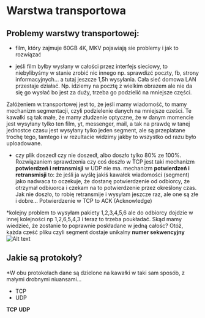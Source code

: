 # Warstwa transportowa

## Problemy warstwy transportowej:
* film, który zajmuje 60GB 4K, MKV pojawiają sie problemy i jak to rozwiązać

* jeśli film byłby wysłany w całości przez interfejs sieciowy, to niebylibyśmy w stanie zrobić nic innego np. sprawdizć poczty, fb, strony informacyjnych... a tutaj jeszcze 1,5h wysyłania. Cała sieć domowa LAN przestaje działać.
Np. idziemy na pocztę z wielkim obrazem ale nie da się go wysłać bo jest za duży, trzeba go podzielić na mniejsze części.

Załóżeniem w.transportowej jest to, że jeśli mamy wiadomość, to mamy mechanizm segmentacji, czyli podzielenie danych na mniejsze cześci.
Te kawałki są tak małe, że mamy złudzenie optyczne, że w danym momencie jest wysyłany tylko ten film, yt, messenger, mail, a tak na prawdę w tanej jednostce czasu jest wysyłany tylko jeden segment, ale są przeplatane trochę tego, tamtego  i w rezultacie widzimy jakby to wszystko od razu było uploadowane.

* czy plik doszedł czy nie doszedł, albo doszło tylko 80% ze 100%. Rozwiązaniem sprawdzenia czy coś doszło w TCP jest taki mechanizm **potwierdzeń i retransmisji** w UDP nie ma.
mechanizm **potwierdzeń i retransmisji** to: że jeśli ja wyślę jakiś kawałek wiadomości (segment) jako nadwaca to oczekuje, że dostanę potwierdzenie od odbiorcy, że otrzymał odbiuorca i czekam na to potwierdzenie przez określony czas. Jak nie doszło, to robię retransmije i wysyłam jeszcze raz, ale one są złe i dobre...
Potwierdzenie w TCP to ACK (Acknowledge)

*kolejny problem to  wysyłam pakiety 1,2,3,4,5,6 ale do odbiorcy dojdzie w innej kolejności np 1,2,6,5,4,3 i teraz to trzeba poukładać. Skąd mamy wiedzieć, że zostanie to poprawnie poskładane w jedną całośc? Otóż, każda cześć pliku czyli segment dostaje unikalny **numer sekwencyjny**
![Alt text](https://i.ibb.co/kX4G1XG/sekwencyjne.png "a title")
## Jakie są protokoły?
*W obu protokołach dane są dzielone na kawałki w taki sam sposób, z małymi drobnymi niuansami...
* TCP
* UDP

**TCP**
**UDP**

